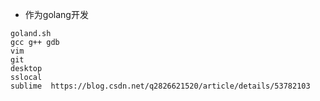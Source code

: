 - 作为golang开发
```
goland.sh
gcc g++ gdb
vim
git
desktop
sslocal
sublime  https://blog.csdn.net/q2826621520/article/details/53782103
```
